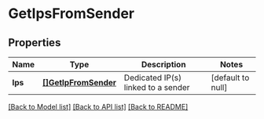 # GetIpsFromSender

## Properties
Name | Type | Description | Notes
------------ | ------------- | ------------- | -------------
**Ips** | [**[]GetIpFromSender**](getIpFromSender.md) | Dedicated IP(s) linked to a sender | [default to null]

[[Back to Model list]](../README.md#documentation-for-models) [[Back to API list]](../README.md#documentation-for-api-endpoints) [[Back to README]](../README.md)


